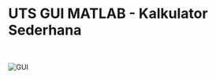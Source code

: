 # **UTS GUI MATLAB - Kalkulator Sederhana**<br/>
</br>

![GUI](https://user-images.githubusercontent.com/56438848/116786779-b9aa6600-aaca-11eb-90d2-81309657df42.JPG)
